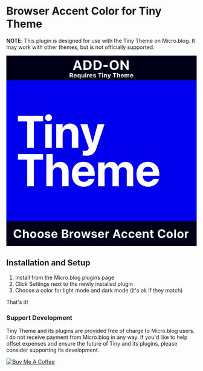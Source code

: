 # Browser Accent Color for Tiny Theme

**NOTE**: This plugin is designed for use with the Tiny Theme on Micro.blog. It may work with other themes, but is not officially supported.

![Tiny Theme Browser color chooser](https://github.com/MattSLangford/Tiny-theme-browser-color/blob/main/screenshot.jpg?raw=true)

## Installation and Setup

1. Install from the Micro.blog plugins page
2. Click Settings next to the newly installed plugin
3. Choose a color for light mode and dark mode (it's ok if they match)

That's it!

### Support Development

Tiny Theme and its plugins are provided free of charge to Micro.blog users. I do not receive payment from Micro.blog in any way. If you'd like to help offset expenses and ensure the future of Tiny and its plugins, please consider supporting its development.

<a href="https://www.buymeacoffee.com/mattlangford" target="_blank"><img src="https://cdn.buymeacoffee.com/buttons/v2/default-yellow.png" alt="Buy Me A Coffee" style="height: 60px !important;width: 217px !important;" ></a>

